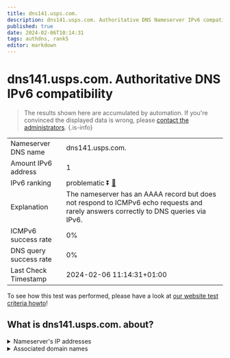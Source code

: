 ```yaml
---
title: dns141.usps.com.
description: dns141.usps.com. Authoritative DNS Nameserver IPv6 compatibility
published: true
date: 2024-02-06T10:14:31
tags: authdns, rank5
editor: markdown
---
```


# dns141.usps.com. Authoritative DNS IPv6 compatibility

> The results shown here are accumulated by automation. If you're convinced the displayed data is wrong, please [contact the administrators](/howto/chat). 
{.is-info}




|   |   |
| - | - |
| Nameserver DNS name | dns141.usps.com.
| Amount IPv6 address | 1
| IPv6 ranking | problematic :arrow_double_down: [🔗](/howto/ranking) |
| Explanation | The nameserver has an AAAA record but does not respond to ICMPv6 echo requests and rarely answers correctly to DNS queries via IPv6. |
| ICMPv6 success rate | 0%|
| DNS query success rate | 0% |
| Last Check Timestamp | 2024-02-06 11:14:31+01:00 |

To see how this test was performed, please have a look at [our website test criteria howto](/howto/testcriteria/authdns)!


## What is dns141.usps.com. about?




<details>
<summary>Nameserver's IP addresses</summary>

2610:68:3130:25:6010::25

</details>



<details>
<summary>Associated domain names</summary>

www.usps.com

</details>
